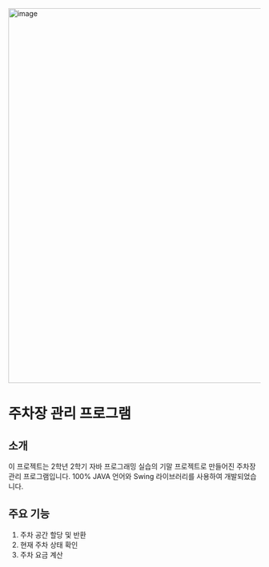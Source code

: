 <img width="750" alt="image" src="https://github.com/YoonJinJung/Java-Final-Project/assets/127393336/34a2184a-dd37-4092-8229-833a4ae13c4f">

# 주차장 관리 프로그램

## 소개
이 프로젝트는 2학년 2학기 자바 프로그래밍 실습의 기말 프로젝트로 만들어진 주차장 관리 프로그램입니다. 100% JAVA 언어와 Swing 라이브러리를 사용하여 개발되었습니다.

## 주요 기능
1. 주차 공간 할당 및 반환
2. 현재 주차 상태 확인
3. 주차 요금 계산
